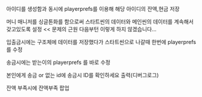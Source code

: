 아이디를 생성함과 동시에 playerprefs를 이용해 해당 아이디의 잔액,현금 저장


머니 매니저를 싱글톤화를 함으로써 스타트씬의 데이터와 메인씬의 데이터를 계속해서 갖고있도록 설정  << 문제의 근원 다음부턴 이렇게 하지 않겠습니다...


입출금시에는 구조체에 데이터를 저장했다가 스타트씬으로 나갈때 한번에 playerprefs를 수정


송금시에는 받는이의 playerprefs 를 바로 수정


본인에게 송금 or 없는 id에 송금시 ID를 확인하세요 출력(디버그로그)


잔액 부족시에 잔액부족 팝업
